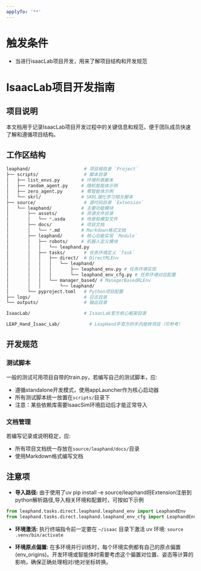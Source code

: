 ```yaml
---
applyTo: '**'
---
```


# 触发条件
- 当进行isaacLab项目开发，用来了解项目结构和开发规范

# IsaacLab项目开发指南

## 项目说明
本文档用于记录IsaacLab项目开发过程中的关键信息和规范，便于团队成员快速了解和遵循项目结构。

## 工作区结构
```bash
leaphand/                    # 项目根目录 `Project`
├── scripts/                 # 脚本目录
│   ├── list_envs.py        # 环境列表脚本
│   ├── random_agent.py     # 随机智能体示例
│   ├── zero_agent.py       # 零智能体示例
│   └── skrl/               # SKRL强化学习相关脚本
├── source/                  # 源代码目录 `Extension`
│   └── leaphand/           # 主要功能模块
│       ├── assets/         # 资源文件目录
│       │   └── *.usda      # 场景和模型文件
│       ├── docs/           # 项目文档
│       │   └── *.md        # Markdown格式文档
│       ├── leaphand/       # 核心功能实现 `Module`
│       │   ├── robots/     # 机器人定义模块
│       │   │   └── leaphand.py
│       │   ├── tasks/       # 任务环境定义 `Task`
│       │   │   ├── direct/  # DirectRLEnv
│       │   │   │   └── leaphand/
│       │   │   │       ├── leaphand_env.py # 任务环境实现
│       │   │   │       └── leaphand_env_cfg.py # 任务环境对应配置
│       │   │   └── manager_based/ # ManagerBasedRLEnv
│       │   │       └── leaphand/
│       └── pyproject.toml   # Python项目配置
├── logs/                    # 日志目录
└── outputs/                 # 输出目录

IsaacLab/                    # IsaacLab官方核心框架目录

LEAP_Hand_Isaac_Lab/           # LeapHand手官方的手内旋转项目（可参考）
```

## 开发规范

### 测试脚本
一般的测试可用项目自带的train.py，若编写自己的测试脚本，应:
- 遵循standalone开发模式，使用appLauncher作为核心启动器
- 所有测试脚本统一放置在`scripts/`目录下
- 注意：某些依赖库需要IsaacSim环境启动后才能正常导入

### 文档管理
若编写记录或说明稳定，应:
- 所有项目文档统一存放在`source/leaphand/docs/`目录
- 使用Markdown格式编写文档

## 注意项
- **导入路径:** 由于使用了uv pip install -e source/leaphand将Extension注册到python解析路径,导入相关环境和配置时，可按如下示例
```python
from leaphand.tasks.direct.leaphand.leaphand_env import LeaphandEnv
from leaphand.tasks.direct.leaphand.leaphand_env_cfg import LeaphandEnvCfg
```
- **环境激活:** 执行终端指令前一定要在 `~/isaac` 目录下激活 uv 环境: `source .venv/bin/activate`

- **环境原点偏置:** 在多环境并行训练时，每个环境实例都有自己的原点偏置(env_origins)。开发环境或智能体时需要考虑这个偏置对位置、姿态等计算的影响，确保正确处理相对/绝对坐标转换。